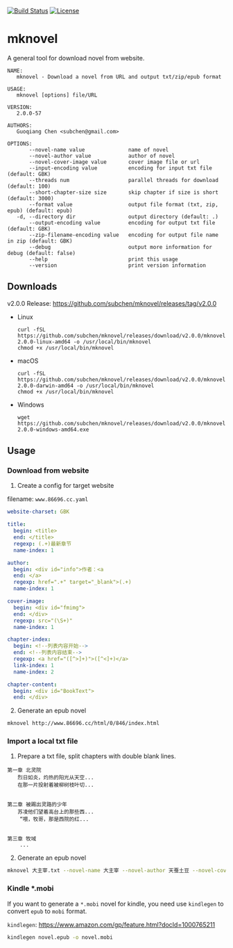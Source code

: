 [![Build Status](https://travis-ci.org/subchen/mknovel.svg?branch=master)](https://travis-ci.org/subchen/mknovel)
[![License](http://img.shields.io/badge/License-Apache_2-red.svg?style=flat)](http://www.apache.org/licenses/LICENSE-2.0)


# mknovel

A general tool for download novel from website.

```
NAME:
   mknovel - Download a novel from URL and output txt/zip/epub format

USAGE:
   mknovel [options] file/URL

VERSION:
   2.0.0-57

AUTHORS:
   Guoqiang Chen <subchen@gmail.com>

OPTIONS:
       --novel-name value              name of novel
       --novel-author value            author of novel
       --novel-cover-image value       cover image file or url
       --input-encoding value          encoding for input txt file (default: GBK)
       --threads num                   parallel threads for download (default: 100)
       --short-chapter-size size       skip chapter if size is short (default: 3000)
       --format value                  output file format (txt, zip, epub) (default: epub)
   -d, --directory dir                 output directory (default: .)
       --output-encoding value         encoding for output txt file (default: GBK)
       --zip-filename-encoding value   encoding for output file name in zip (default: GBK)
       --debug                         output more information for debug (default: false)
       --help                          print this usage
       --version                       print version information
```

## Downloads

v2.0.0 Release: https://github.com/subchen/mknovel/releases/tag/v2.0.0

- Linux

    ```
    curl -fSL https://github.com/subchen/mknovel/releases/download/v2.0.0/mknovel-2.0.0-linux-amd64 -o /usr/local/bin/mknovel
    chmod +x /usr/local/bin/mknovel
    ```

- macOS

    ```
    curl -fSL https://github.com/subchen/mknovel/releases/download/v2.0.0/mknovel-2.0.0-darwin-amd64 -o /usr/local/bin/mknovel
    chmod +x /usr/local/bin/mknovel
    ```

- Windows

    ```
    wget https://github.com/subchen/mknovel/releases/download/v2.0.0/mknovel-2.0.0-windows-amd64.exe
    ```

## Usage

### Download from website

1. Create a config for target website

filename: `www.86696.cc.yaml`

```yaml
website-charset: GBK

title:
  begin: <title>
  end: </title>
  regexp: (.+)最新章节
  name-index: 1

author:
  begin: <div id="info">作者：<a
  end: </a>
  regexp: href=".+" target="_blank">(.+)
  name-index: 1

cover-image:
  begin: <div id="fmimg">
  end: </div>
  regexp: src="(\S+)"
  name-index: 1

chapter-index:
  begin: <!--列表内容开始-->
  end: <!--列表内容结束-->
  regexp: <a href="([^>]+)">([^<]+)</a>
  link-index: 1
  name-index: 2

chapter-content:
  begin: <div id="BookText">
  end: </div>
```

2. Generate an epub novel

```bash
mknovel http://www.86696.cc/html/0/846/index.html
```

### Import a local txt file

1. Prepare a txt file, split chapters with double blank lines. 

```
第一章 北灵院
　　烈日如炎，灼热的阳光从天空...
　　在那一片投射着被柳树枝叶切...


第二章 被踢出灵路的少年
　　苏凌他们望着高台上的那些西...
    “喂，牧哥，那是西院的红...


第三章 牧域
    ...
```

2. Generate an epub novel

```bash
mknovel 大主宰.txt --novel-name 大主宰 --novel-author 天蚕土豆 --novel-cover-image http://tu.zxcs8.com/content/uploadfile/201707/f3cc1499602096.jpg
```

### Kindle *.mobi

If you want to generate a `*.mobi` novel for kindle, you need use `kindlegen` to convert `epub` to `mobi` format.

`kindlegen`: https://www.amazon.com/gp/feature.html?docId=1000765211

```bash
kindlegen novel.epub -o novel.mobi
```
